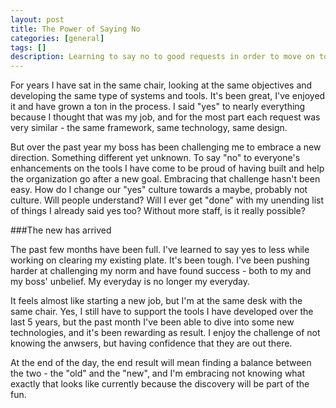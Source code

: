 ```yaml
---
layout: post
title: The Power of Saying No
categories: [general]
tags: []
description: Learning to say no to good requests in order to move on to better can be rewarding both personally and professionally.
---
```


For years I have sat in the same chair, looking at the same objectives and developing the same type of systems and tools. It's been great, I've enjoyed it and have grown a ton in the process. I said "yes" to nearly everything because I thought that was my job, and for the most part each request was very similar - the same framework, same technology, same design.

But over the past year my boss has been challenging me to embrace a new direction. Something different yet unknown. To say "no" to everyone's enhancements on the tools I have come to be proud of having built and help the organization go after a new goal. Embracing that challenge hasn't been easy. How do I change our "yes" culture towards a maybe, probably not culture. Will people understand? Will I ever get "done" with my unending list of things I already said yes too? Without more staff, is it really possible?

###The new has arrived

The past few months have been full. I've learned to say yes to less while working on clearing my existing plate. It's been tough. I've been pushing harder at challenging my norm and have found success - both to my and my boss' unbelief. My everyday is no longer my everyday.

It feels almost like starting a new job, but I'm at the same desk with the same chair. Yes, I still have to support the tools I have developed over the last 5 years, but the past month I've been able to dive into some new technologies, and it's been rewarding as result.  I enjoy the challenge of not knowing the anwsers, but having confidence that they are out there.   

At the end of the day, the end result will mean finding a balance between the two - the "old" and the "new", and I'm embracing not knowing what exactly that looks like currently because the discovery will be part of the fun.